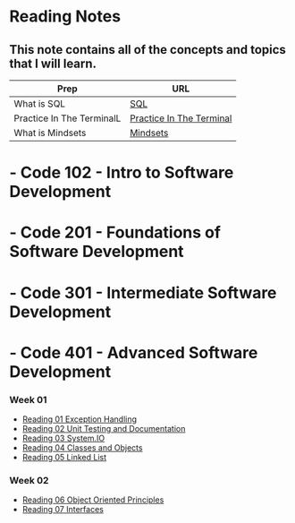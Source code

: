 # Reading Notes
## This note contains all of the concepts and topics that I will learn.


| Prep | URL |
| ----------- | ----------- |
| What is SQL |[SQL](IntroductiontoSQL/IntroductionToSQL.md)|
| Practice In The TerminalL | [Practice In The Terminal](PracticeInTheTerminal/PracticeInTheTerminal.md)|
| What is Mindsets |[Mindsets](Mindsets.md)|
 

# - Code 102 - Intro to Software Development
# - Code 201 - Foundations of Software Development
# - Code 301 - Intermediate Software Development
# - Code 401 - Advanced Software Development
### Week 01
- [Reading 01 Exception Handling](ExceptionHandling/ExceptionHandling.md)
- [Reading 02 Unit Testing and Documentation](UnitTestingandDocumentation/UnitTestingandDocumentation.md)
- [Reading 03 System.IO](FileManipulation_System_IO/system.md)
- [Reading 04 Classes and Objects](Classes_Objects/Classes_Objects.md)
- [Reading 05 Linked List](LinkedLists/LinkedLists.md)
### Week 02
- [Reading 06 Object Oriented Principles](ObjectOrientedPrinciples/ObjectOrientedPrinciples.md)
- [Reading 07 Interfaces](Interfaces/Interfaces.md)





